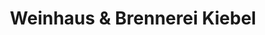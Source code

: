 ---
title: "Weinhaus & Brennerei Kiebel"
url: /farschweiler/weinhaus-und-brennerei-kiebel/
shop: Spirituosen
---